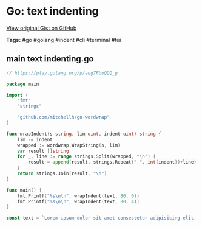 # Go: text indenting 

[View original Gist on GitHub](https://gist.github.com/Integralist/cc610e9cf70c6a52042cc3ae9a7ba97e)

**Tags:** #go #golang #indent #cli #terminal #tui

## main text indenting.go

```go
// https://play.golang.org/p/aug7FboQQQ_g

package main

import (
	"fmt"
	"strings"

	"github.com/mitchellh/go-wordwrap"
)

func wrapIndent(s string, lim uint, indent uint) string {
	lim -= indent
	wrapped := wordwrap.WrapString(s, lim)
	var result []string
	for _, line := range strings.Split(wrapped, "\n") {
		result = append(result, strings.Repeat(" ", int(indent))+line)
	}
	return strings.Join(result, "\n")
}

func main() {
	fmt.Printf("%s\n\n", wrapIndent(text, 80, 0))
	fmt.Printf("%s\n\n", wrapIndent(text, 80, 4))
}

const text = `Lorem ipsum dolor sit amet consectetur adipisicing elit. Maxime mollitia, molestiae quas vel sint commodi repudiandae consequuntur voluptatum laborum numquam blanditiis harum quisquam eius sed odit fugiat iusto fuga praesentium optio, eaque rerum! Provident similique accusantium nemo autem. Veritatis obcaecati tenetur iure eius earum ut molestias architecto voluptate aliquam nihil, eveniet aliquid culpa officia aut! Impedit sit sunt quaerat, odit, tenetur error, harum nesciunt ipsum debitis quas aliquid. Reprehenderit, quia. Quo neque error repudiandae fuga?`

```

